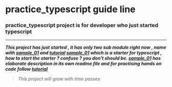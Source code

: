# practice_typescript guide line
### practice_typescript project is for developer who just started typescript
-----------------------
**_This project has just started , it has only two sub module right now , name with [sample_01](/sample_01) and  [tutorial](/tutorial) [sample_01](/sample_01) which is a starter for typescript , how to start the starter ? confuse ? you don't should be. [sample_01](/sample_01) has elaborate description in its own readme file and for practising hands on code follow [tutorial](/tutorial)_** 

> _This project will grow with time passes_

